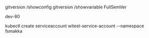gitversion /showconfig
gitversion /showvariable FullSemVer

dev-80

kubectl create serviceaccount witest-service-account --namespace fsmakka